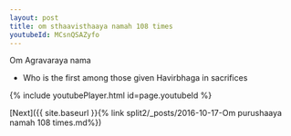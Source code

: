 ```yaml
---
layout: post
title: om sthaavisthaaya namah 108 times
youtubeId: MCsnQSAZyfo
---
```

 
 
Om Agravaraya nama 
 
 -  Who is the first among those given Havirbhaga in sacrifices 
 
  
 
  
 
 
 
 
 
 


{% include youtubePlayer.html id=page.youtubeId %}
 
[Next]({{ site.baseurl }}{% link  split2/_posts/2016-10-17-Om purushaaya namah 108 times.md%})
 
